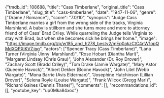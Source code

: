 {"tmdb_id": 108688, "title": "Cass Timberlane", "original_title": "Cass Timberlane", "slug_title": "cass-timberlane", "date": "1947-11-06", "genre": ["Drame / Romance"], "score": "7.0/10", "synopsis": "Judge Cass Timberlane marries a girl from the wrong side of the tracks, Virginia Marshland. A baby is stillborn and she turns more and more to attorney friend of of Cass' Brad Criley. While quarreling the Judge tells Virginia to stay with Brad, but when she becomes sick he brings her home.", "image": "https://image.tmdb.org/t/p/w185_and_h278_bestv2/mEp0akzCtC4nW1opQMdXQPXiKV7.jpg", "actors": ["Spencer Tracy (Cass Timberlane)", "Lana Turner (Virginia 'Jinny' Marshland)", "Rose Hobart (Diantha Marl)", "Margaret Lindsay (Chris Grau)", "John Alexander (Dr. Roy Drover)", "Zachary Scott (Bradd Criley)", "Tom Drake (Jamie Wargate)", "Mary Astor (Queenie Havock)", "Albert Dekker (Boone Havock)", "John Litel (Webb Wargate)", "Mona Barrie (Avis Elderman)", "Josephine Hutchinson (Lillian Drover)", "Selena Royle (Louise Wargate)", "Frank Wilcox (Gregg Marl)", "Richard Gaines (Dennis Thane)"], "comments": [], "recommandations_id": [], "youtube_key": "up0Mka84xoc"}